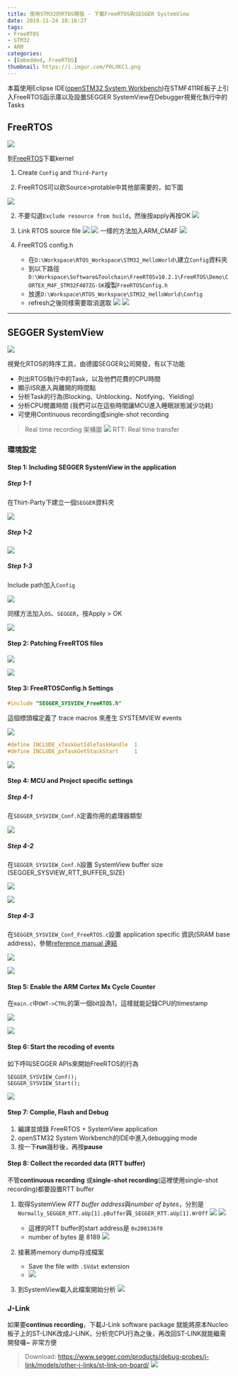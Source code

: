 ```yaml
---
title: 使用STM32的RTOS開發 - 下載FreeRTOS與SEGGER SystemView 
date: 2019-11-24 18:16:27
tags:
- FreeRTOS
- STM32 
- ARM
categories:
- [Embedded, FreeRTOS]
thumbnail: https://i.imgur.com/P0LXKC1.png
---
```


本篇使用Eclipse IDE([openSTM32 System Workbench](https://www.openstm32.org/System%2BWorkbench%2Bfor%2BSTM32))在STMF411RE板子上引入FreeRTOS函示庫以及設置SEGGER SystemView在Debugger視覺化執行中的Tasks


## FreeRTOS

![](https://www.freertos.org/wp-content/uploads/2018/07/logo-1.jpg)

到[FreeRTOS](https://www.freertos.org/)下載kernel



1. Create `Config` and `Third-Party`


2. FreeRTOS可以砍Source>protable中其他部需要的，如下圖

[![](https://i.imgur.com/DDdDRuJ.png)](https://tinyurl.com/y3d4zdhy)
<!-- more -->

2. 不要勾選`Exclude resource from build`，然後按apply再按OK
![](https://i.imgur.com/7eG6GYi.png)

3. Link RTOS source file
![](https://i.imgur.com/xaZH7PN.png)
![](https://i.imgur.com/rCVSYwa.png)
一樣的方法加入ARM_CM4F
![](https://i.imgur.com/EmigjLk.png)

4. FreeRTOS config.h
    * 在`D:\Workspace\RTOS_Workspace\STM32_HelloWorld\`建立`Config`資料夾
    * 到以下路徑`D:\Workspace\Software&Toolchain\FreeRTOSv10.2.1\FreeRTOS\Demo\CORTEX_M4F_STM32F407ZG-SK`複製`FreeRTOSConfig.h`
    * 放進`D:\Workspace\RTOS_Workspace\STM32_HelloWorld\Config`
    * refresh之後同樣需要取消選取
    ![](https://i.imgur.com/vqkYQ2t.png)
    ![](https://i.imgur.com/CuebcCu.png)




---


## SEGGER SystemView

![](https://i.imgur.com/uc7aOLp.png)


視覺化RTOS的時序工具，由德國SEGGER公司開發，有以下功能
* 列出RTOS執行中的Task，以及他們花費的CPU時間
* 顯示ISR進入與離開的時間點
* 分析Task的行為(Blocking、Unblocking、Notifying、Yielding)
* 分析CPU閒置時間 (我們可以在這些時間讓MCU進入睡眠狀態減少功耗)
* 可使用Continuous recording或single-shot recording

> Real time recording 架構圖
> ![](https://i.imgur.com/VWWjO6X.png) 
> RTT: Real time transfer


### 環境設定

#### Step 1: Including SEGGER SystemView in the application

##### Step 1-1

在Thirt-Party下建立一個`SEGGER`資料夾



![](https://i.imgur.com/ncCgPjV.png)

##### Step 1-2

![](https://i.imgur.com/TXElNSv.png)

##### Step 1-3

Include path加入`Config`

![](https://i.imgur.com/UXxwwHJ.png)

同樣方法加入`OS`、`SEGGER`，按Apply > OK

![](https://i.imgur.com/lrYL4cl.png)

#### Step 2: Patching FreeRTOS files

![](https://i.imgur.com/yuT3P0T.png)

![](https://i.imgur.com/oALido0.png)

#### Step 3: FreeRTOSConfig.h Settings

```c
#include "SEGGER_SYSVIEW_FreeRTOS.h"
```
這個標頭檔定義了 trace macros 來產生 SYSTEMVIEW events

![](https://i.imgur.com/MnEQjmX.png)

```c
#define INCLUDE_xTaskGetIdleTaskHandle  1
#define INCLUDE_pxTaskGetStackStart     1
```

![](https://i.imgur.com/gP8GG4Y.png)


#### Step 4: MCU and Project specific settings

##### Step 4-1 

在`SEGGER_SYSVIEW_Conf.h`定義你用的處理器類型

![](https://i.imgur.com/KmfUsg7.png)

##### Step 4-2 

 在`SEGGER_SYSVIEW_Conf.h`設置 SystemView buffer size (SEGGER_SYSVIEW_RTT_BUFFER_SIZE)

![](https://i.imgur.com/6fRwLuZ.png)

![](https://i.imgur.com/rIsNSy6.png)


##### Step 4-3 

在`SEGGER_SYSVIEW_Conf_FreeRTOS.c`設置 application specific 資訊(SRAM base address)，參閱[reference manual 連結](https://www.st.com/content/ccc/resource/technical/document/reference_manual/9b/53/39/1c/f7/01/4a/79/DM00119316.pdf/files/DM00119316.pdf/jcr:content/translations/en.DM00119316.pdf) 

![](https://i.imgur.com/HXk2ZqI.png)



![](https://i.imgur.com/uwhQLiO.png)

#### Step 5: Enable the ARM Cortex Mx Cycle Counter

在`main.c`中`DWT->CTRL`的第一個bit設為1，這樣就能記錄CPU的timestamp

![](https://i.imgur.com/OsFMp2v.png)

![](https://i.imgur.com/GlTuq5j.png)


#### Step 6: Start the recoding of events

如下呼叫SEGGER APIs來開始FreeRTOS的行為

```
SEGGER_SYSVIEW_Conf();
SEGGER_SYSVIEW_Start();
```

![](https://i.imgur.com/PbxkHQv.png)


#### Step 7: Complie, Flash and Debug

1. 編譯並燒錄 FreeRTOS + SystemView application
2.  openSTM32 System Workbench的IDE中進入debugging mode
3. 按一下**run**幾秒後，再按**pause**  

#### Step 8: Collect the recorded data (RTT buffer)

不管**continuous recording** 或**single-shot recording**(這裡使用single-shot recording)都要設置RTT buffer

1. 取得SystemView *RTT buffer address*與*number of bytes*，分別是`Normally_SEGGER_RTT.aUp[1].pBuffer`與`_SEGGER_RTT.aUp[1].WrOff`
![](https://i.imgur.com/I1dfsdt.png)
![](https://i.imgur.com/2xS1pOg.png)
    * 這裡的RTT buffer的start address是 `0x200136f0`
    * number of bytes 是 8189
![](https://i.imgur.com/BKgX6aC.png)

3. 接著將memory dump存成檔案
	* Save the file with `.SVdat` extension 
	* ![](https://i.imgur.com/IebouRj.png)

4. 到SystemView載入此檔案開始分析
![](https://i.imgur.com/ToHYLPe.png)


### J-Link 

如果要**continus recording**，下載J-Link software package 就能將原本Nucleo板子上的ST-LINK改成J-LINK，分析完CPU行為之後，再改回ST-LINK就能繼需開發囉~ 非常方便

> Download: https://www.segger.com/products/debug-probes/j-link/models/other-j-links/st-link-on-board/
> ![](https://i.imgur.com/ovXvMrE.png)








